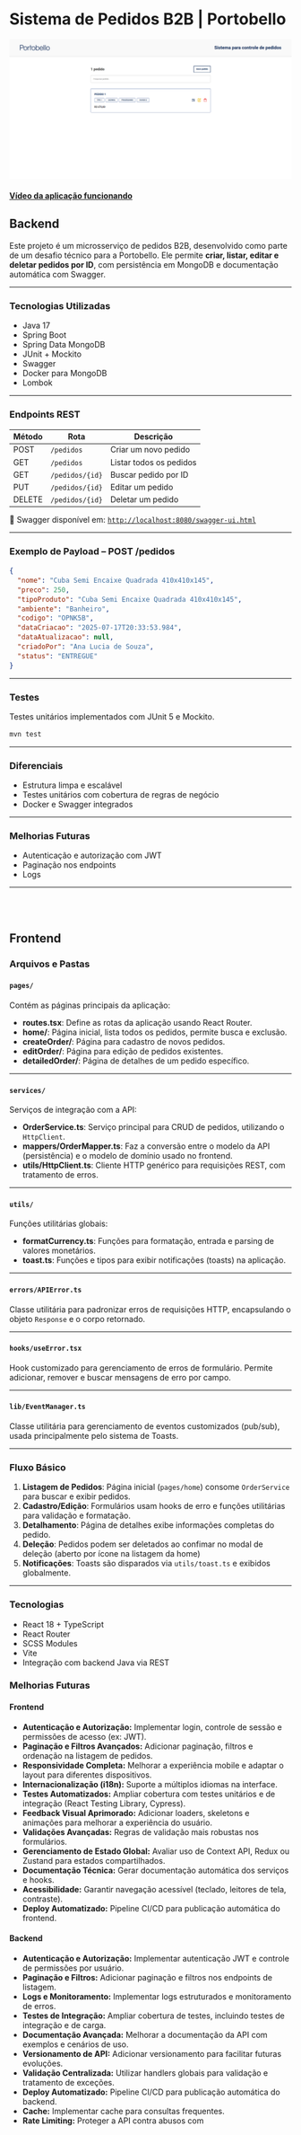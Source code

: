 # Sistema de Pedidos B2B | Portobello

![Screenshot](screenshot.png)

#### [Vídeo da aplicação funcionando](https://www.loom.com/share/c23732a4879c407f9d968340b15f68c7?sid=16435b7c-942a-46c9-9dd5-aa972ade7301)

## Backend

Este projeto é um microsserviço de pedidos B2B, desenvolvido como parte de um desafio técnico para a Portobello. Ele permite **criar, listar, editar e deletar pedidos por ID**, com persistência em MongoDB e documentação automática com Swagger.

---

### Tecnologias Utilizadas

- Java 17
- Spring Boot
- Spring Data MongoDB
- JUnit + Mockito
- Swagger
- Docker para MongoDB
- Lombok

---

### Endpoints REST

| Método | Rota            | Descrição               |
| ------ | --------------- | ----------------------- |
| POST   | `/pedidos`      | Criar um novo pedido    |
| GET    | `/pedidos`      | Listar todos os pedidos |
| GET    | `/pedidos/{id}` | Buscar pedido por ID    |
| PUT    | `/pedidos/{id}` | Editar um pedido        |
| DELETE | `/pedidos/{id}` | Deletar um pedido       |

📄 Swagger disponível em: [`http://localhost:8080/swagger-ui.html`](http://localhost:8080/swagger-ui.html)

---

### Exemplo de Payload – POST /pedidos

```json
{
  "nome": "Cuba Semi Encaixe Quadrada 410x410x145",
  "preco": 250,
  "tipoProduto": "Cuba Semi Encaixe Quadrada 410x410x145",
  "ambiente": "Banheiro",
  "codigo": "OPNK5B",
  "dataCriacao": "2025-07-17T20:33:53.984",
  "dataAtualizacao": null,
  "criadoPor": "Ana Lucia de Souza",
  "status": "ENTREGUE"
}
```

---

### Testes

Testes unitários implementados com JUnit 5 e Mockito.

```bash
mvn test
```

---

### Diferenciais

- Estrutura limpa e escalável
- Testes unitários com cobertura de regras de negócio
- Docker e Swagger integrados

---

### Melhorias Futuras

- Autenticação e autorização com JWT
- Paginação nos endpoints
- Logs

---

<br>
<br>

## Frontend

### Arquivos e Pastas

#### `pages/`

Contém as páginas principais da aplicação:

- **routes.tsx**: Define as rotas da aplicação usando React Router.
- **home/**: Página inicial, lista todos os pedidos, permite busca e exclusão.
- **createOrder/**: Página para cadastro de novos pedidos.
- **editOrder/**: Página para edição de pedidos existentes.
- **detailedOrder/**: Página de detalhes de um pedido específico.

---

#### `services/`

Serviços de integração com a API:

- **OrderService.ts**: Serviço principal para CRUD de pedidos, utilizando o `HttpClient`.
- **mappers/OrderMapper.ts**: Faz a conversão entre o modelo da API (persistência) e o modelo de domínio usado no frontend.
- **utils/HttpClient.ts**: Cliente HTTP genérico para requisições REST, com tratamento de erros.

---

#### `utils/`

Funções utilitárias globais:

- **formatCurrency.ts**: Funções para formatação, entrada e parsing de valores monetários.
- **toast.ts**: Funções e tipos para exibir notificações (toasts) na aplicação.

---

#### `errors/APIError.ts`

Classe utilitária para padronizar erros de requisições HTTP, encapsulando o objeto `Response` e o corpo retornado.

---

#### `hooks/useError.tsx`

Hook customizado para gerenciamento de erros de formulário. Permite adicionar, remover e buscar mensagens de erro por campo.

---

#### `lib/EventManager.ts`

Classe utilitária para gerenciamento de eventos customizados (pub/sub), usada principalmente pelo sistema de Toasts.

---

### Fluxo Básico

1. **Listagem de Pedidos**: Página inicial (`pages/home`) consome `OrderService` para buscar e exibir pedidos.
2. **Cadastro/Edição**: Formulários usam hooks de erro e funções utilitárias para validação e formatação.
3. **Detalhamento**: Página de detalhes exibe informações completas do pedido.
4. **Deleção**: Pedidos podem ser deletados ao confimar no modal de deleção (aberto por ícone na listagem da home)
5. **Notificações**: Toasts são disparados via `utils/toast.ts` e exibidos globalmente.

---

### Tecnologias

- React 18 + TypeScript
- React Router
- SCSS Modules
- Vite
- Integração com backend Java via REST

### Melhorias Futuras

#### Frontend

- **Autenticação e Autorização:** Implementar login, controle de sessão e permissões de acesso (ex: JWT).
- **Paginação e Filtros Avançados:** Adicionar paginação, filtros e ordenação na listagem de pedidos.
- **Responsividade Completa:** Melhorar a experiência mobile e adaptar o layout para diferentes dispositivos.
- **Internacionalização (i18n):** Suporte a múltiplos idiomas na interface.
- **Testes Automatizados:** Ampliar cobertura com testes unitários e de integração (React Testing Library, Cypress).
- **Feedback Visual Aprimorado:** Adicionar loaders, skeletons e animações para melhorar a experiência do usuário.
- **Validações Avançadas:** Regras de validação mais robustas nos formulários.
- **Gerenciamento de Estado Global:** Avaliar uso de Context API, Redux ou Zustand para estados compartilhados.
- **Documentação Técnica:** Gerar documentação automática dos serviços e hooks.
- **Acessibilidade:** Garantir navegação acessível (teclado, leitores de tela, contraste).
- **Deploy Automatizado:** Pipeline CI/CD para publicação automática do frontend.

#### Backend

- **Autenticação e Autorização:** Implementar autenticação JWT e controle de permissões por usuário.
- **Paginação e Filtros:** Adicionar paginação e filtros nos endpoints de listagem.
- **Logs e Monitoramento:** Implementar logs estruturados e monitoramento de erros.
- **Testes de Integração:** Ampliar cobertura de testes, incluindo testes de integração e de carga.
- **Documentação Avançada:** Melhorar a documentação da API com exemplos e cenários de uso.
- **Versionamento de API:** Adicionar versionamento para facilitar futuras evoluções.
- **Validação Centralizada:** Utilizar handlers globais para validação e tratamento de exceções.
- **Deploy Automatizado:** Pipeline CI/CD para publicação automática do backend.
- **Cache:** Implementar cache para consultas frequentes.
- **Rate Limiting:** Proteger a API contra abusos com
